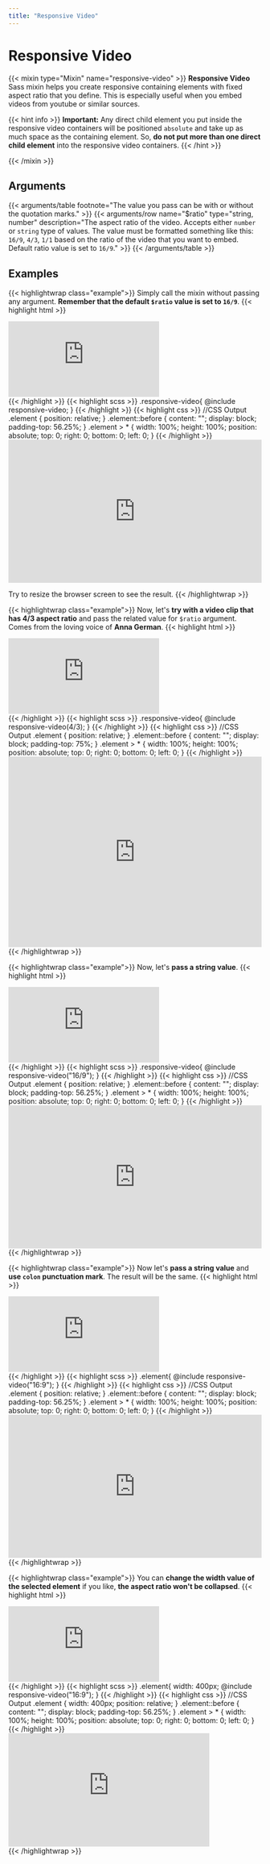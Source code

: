 ```yaml
---
title: "Responsive Video"
---
```


# Responsive Video

{{< mixin type="Mixin" name="responsive-video" >}}
**Responsive Video** Sass mixin helps you create responsive containing elements with fixed aspect ratio that you define. This is especially useful when you embed videos from youtube or similar sources.

{{< hint info >}}
**Important:** Any direct child element you put inside the responsive video containers will be positioned `absolute` and take up as much space as the containing element. So, **do not put more than one direct child element** into the responsive video containers.
{{< /hint >}}

{{< /mixin >}}

## Arguments

{{< arguments/table footnote="The value you pass can be with or without the quotation marks." >}}
  {{< arguments/row name="$ratio" type="string, number" description="The aspect ratio of the video. Accepts either `number` or `string` type of values. The value must be formatted something like this: `16/9`, `4/3`, `1/1` based on the ratio of the video that you want to embed. Default ratio value is set to `16/9`." >}}
{{< /arguments/table >}}

## Examples

{{< highlightwrap class="example">}}
Simply call the mixin without passing any argument. **Remember that the default `$ratio` value is set to `16/9`**.
{{< highlight html >}}
<div class="element">
  <iframe src="https://www.youtube.com/embed/JBc6JiRlsOU" frameborder="0" allow="accelerometer; autoplay; encrypted-media; gyroscope; picture-in-picture" allowfullscreen></iframe>
</div>
{{< /highlight >}}
{{< highlight scss >}}
.responsive-video{
  @include responsive-video;
}
{{< /highlight >}}
{{< highlight css >}}
//CSS Output
.element {
  position: relative;
}
.element::before {
  content: "";
  display: block;
  padding-top: 56.25%;
}
.element > * {
  width: 100%;
  height: 100%;
  position: absolute;
  top: 0;
  right: 0;
  bottom: 0;
  left: 0;
}
{{< /highlight >}}
<style>
.element.example01 {
  position: relative;
}
.element.example01::before {
  content: "";
  display: block;
  padding-top: 56.25%;
}
.element.example01 > * {
  width: 100%;
  height: 100%;
  position: absolute;
  top: 0;
  right: 0;
  bottom: 0;
  left: 0;
}
</style>

<div class="element example01" style="margin-bottom: 1em;">
  <iframe src="https://www.youtube.com/embed/JBc6JiRlsOU" frameborder="0" allow="accelerometer; autoplay; encrypted-media; gyroscope; picture-in-picture" allowfullscreen></iframe>
</div>  

Try to resize the browser screen to see the result.
{{< /highlightwrap >}}

{{< highlightwrap class="example">}}
Now, let's **try with a video clip that has 4/3 aspect ratio** and pass the related value for `$ratio` argument. Comes from the loving voice of **Anna German**.
{{< highlight html >}}
<div class="element">
  <iframe src="https://www.youtube.com/embed/KYaCmvyK50Q" frameborder="0" allow="accelerometer; autoplay; encrypted-media; gyroscope; picture-in-picture" allowfullscreen></iframe>
</div>
{{< /highlight >}}
{{< highlight scss >}}
.responsive-video{
  @include responsive-video(4/3);
}
{{< /highlight >}}
{{< highlight css >}}
//CSS Output
.element {
  position: relative;
}
.element::before {
  content: "";
  display: block;
  padding-top: 75%;
}
.element > * {
  width: 100%;
  height: 100%;
  position: absolute;
  top: 0;
  right: 0;
  bottom: 0;
  left: 0;
}
{{< /highlight >}}
<style>
.element.example02 {
  position: relative;
}
.element.example02::before {
  content: "";
  display: block;
  padding-top: 75%;
}
.element.example02 > * {
  width: 100%;
  height: 100%;
  position: absolute;
  top: 0;
  right: 0;
  bottom: 0;
  left: 0;
}
</style>
<div class="element example02">
<iframe src="https://www.youtube.com/embed/KYaCmvyK50Q" frameborder="0" allow="accelerometer; autoplay; encrypted-media; gyroscope; picture-in-picture" allowfullscreen></iframe>
</div>
{{< /highlightwrap >}}

{{< highlightwrap class="example">}}
Now, let's **pass a string value**.
{{< highlight html >}}
<div class="element">
  <iframe src="https://www.youtube.com/embed/fiyABGQnF5A" frameborder="0" allow="accelerometer; autoplay; encrypted-media; gyroscope; picture-in-picture" allowfullscreen></iframe>
</div>
{{< /highlight >}}
{{< highlight scss >}}
.responsive-video{
  @include responsive-video("16/9");
}
{{< /highlight >}}
{{< highlight css >}}
//CSS Output
.element {
  position: relative;
}
.element::before {
  content: "";
  display: block;
  padding-top: 56.25%;
}
.element > * {
  width: 100%;
  height: 100%;
  position: absolute;
  top: 0;
  right: 0;
  bottom: 0;
  left: 0;
}
{{< /highlight >}}
<style>
.element.example03 {
  position: relative;
}
.element.example03::before {
  content: "";
  display: block;
  padding-top: 56.25%;
}
.element.example03 > * {
  width: 100%;
  height: 100%;
  position: absolute;
  top: 0;
  right: 0;
  bottom: 0;
  left: 0;
}
</style>
<div class="element example03">
<iframe src="https://www.youtube.com/embed/fiyABGQnF5A" frameborder="0" allow="accelerometer; autoplay; encrypted-media; gyroscope; picture-in-picture" allowfullscreen></iframe>
</div>
{{< /highlightwrap >}}

{{< highlightwrap class="example">}}
Now let's **pass a string value** and **use `colon` punctuation mark**. The result will be the same.
{{< highlight html >}}
<div class="element">
  <iframe src="https://www.youtube.com/embed/ymf7DZUeVow" frameborder="0" allow="accelerometer; autoplay; encrypted-media; gyroscope; picture-in-picture" allowfullscreen></iframe>
</div>
{{< /highlight >}}
{{< highlight scss >}}
.element{
  @include responsive-video("16:9");
}
{{< /highlight >}}
{{< highlight css >}}
//CSS Output
.element {
  position: relative;
}
.element::before {
  content: "";
  display: block;
  padding-top: 56.25%;
}
.element > * {
  width: 100%;
  height: 100%;
  position: absolute;
  top: 0;
  right: 0;
  bottom: 0;
  left: 0;
}
{{< /highlight >}}
<style>
.element.example04 {
  position: relative;
}
.element.example04::before {
  content: "";
  display: block;
  padding-top: 56.25%;
}
.element.example04 > * {
  width: 100%;
  height: 100%;
  position: absolute;
  top: 0;
  right: 0;
  bottom: 0;
  left: 0;
}
</style>
<div class="element example04">
<iframe src="https://www.youtube.com/embed/ymf7DZUeVow" frameborder="0" allow="accelerometer; autoplay; encrypted-media; gyroscope; picture-in-picture" allowfullscreen></iframe>
</div>
{{< /highlightwrap >}}

{{< highlightwrap class="example">}}
You can **change the width value of the selected element** if you like, **the aspect ratio won't be collapsed**.
{{< highlight html >}}
<div class="element">
  <iframe src="https://www.youtube.com/embed/dK6Gvee-ri4" frameborder="0" allow="accelerometer; autoplay; encrypted-media; gyroscope; picture-in-picture" allowfullscreen></iframe>
</div>
{{< /highlight >}}
{{< highlight scss >}}
.element{
  width: 400px;
  @include responsive-video("16:9");
}
{{< /highlight >}}
{{< highlight css >}}
//CSS Output
.element {
  width: 400px;
  position: relative;
}
.element::before {
  content: "";
  display: block;
  padding-top: 56.25%;
}
.element > * {
  width: 100%;
  height: 100%;
  position: absolute;
  top: 0;
  right: 0;
  bottom: 0;
  left: 0;
}
{{< /highlight >}}
<style>
.element.example05 {
  width: 400px;
  position: relative;
}
.element.example05::before {
  content: "";
  display: block;
  padding-top: 56.25%;
}
.element.example05 > * {
  width: 100%;
  height: 100%;
  position: absolute;
  top: 0;
  right: 0;
  bottom: 0;
  left: 0;
}
</style>
<div class="element example05">
<iframe src="https://www.youtube.com/embed/dK6Gvee-ri4" frameborder="0" allow="accelerometer; autoplay; encrypted-media; gyroscope; picture-in-picture" allowfullscreen></iframe>
</div>
{{< /highlightwrap >}}